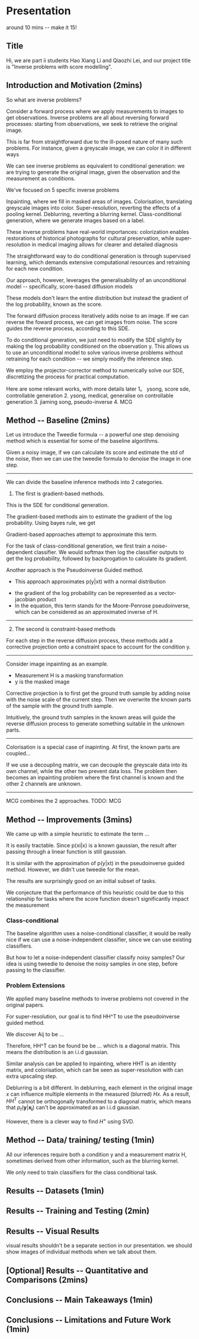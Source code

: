 # Presentation

around 10 mins -- make it 15!

## Title

Hi, we are part ii students Hao Xiang Li and Qiaozhi Lei, and our project title is "Inverse problems with score modelling". 

## Introduction and Motivation (2mins)

<!-- [Introduce the problem. Explain why it is important.] -->

So what are inverse problems?

Consider a forward process where we apply measurements to images to get observations. Inverse problems are all about reversing forward processes: starting from observations, we seek to retrieve the original image. 

<!-- [footnote]: measurements have no noise -->

This is far from straightforward due to the ill-posed nature of many such problems. For instance, given a greyscale image, we can color it in different ways

We can see inverse problems as equivalent to conditional generation: we are trying to generate the original image, given the observation and the measurement as conditions.

We've focused on 5 specific inverse problems

Inpainting, where we fill in masked areas of images.
Colorisation, translating greyscale images into color.
Super-resolution, reverting the effects of a pooling kernel.
Deblurring, reverting a blurring kernel.
Class-conditional generation, where we generate images based on a label.

These inverse problems have real-world importances: colorization enables restorations of historical photographs for cultural preservation, while super-resolution in medical imaging allows for clearer and detailed diagnosis

<!-- [Explain how the main idea of the project relates to previous works and why it makes sense.] -->

The straightforward way to do conditional generation is through supervised learning, which demands extensive computational resources and retraining for each new condition.

Our approach, however, leverages the generalisability of an unconditional model -- specifically, score-based diffusion models

These models don't learn the entire distribution but instead the gradient of the log probability, known as the score. 

The forward diffusion process iteratively adds noise to an image. If we can reverse the foward process, we can get images from noise. The score guides the reverse process, according to this SDE.

<!-- equation of reverse SDE -->

To do conditional generation, we just need to modify the SDE slightly by making the log probability conditioned on the observation y. This allows us to use an unconditional model to solve various inverse problems without retraining for each condition -- we simply modify the inference step.

We employ the projector-corrector method to numerically solve our SDE, discretizing the process for practical computation.

<!-- [Explain some of the most relevant previous works.] -->

<!-- do we actually need this part? -->

Here are some relevant works, with more details later
1。 ysong, score sde, controllable generation 
2. ysong, medical, generalise on controllable generation
3. jiaming song, pseudo-inverse
4. MCG

## Method -- Baseline (2mins)

Let us introduce the Tweedie formula -- a powerful one step denoising method which is essential for some of the baseline algorithms.

Given a noisy image, if we can calculate its score and estimate the std of the noise, then we can use the tweedie formula to denoise the image in one step.

---

We can divide the baseline inference methods into 2 categories.

1. The first is gradient-based methods.

This is the SDE for conditional generation. 
<!-- shows equation -->
The gradient-based methods aim to estimate the gradient of the log probability. Using bayes rule, we get <!-- equation -->

Gradient-based approaches attempt to approximate this term. 
<!-- highlight the term on ppt  -->

For the task of class-conditional generation, we first train a noise-dependent classifier. We would softmax then log the classifier outputs to get the log probability, followed by backprogation to calculate its gradient.

Another approach is the Pseudoinverse Guided method.
- This approach approximates p(y|xt) with a normal distribution
<!-- shows distribution formula -->
- the gradient of the log probability can be represented as a vector-jacobian product
- In the equation, this term stands for the Moore-Penrose pseudoinverse, which can be considered as an approximated inverse of H.

---

2. The second is constraint-based methods

For each step in the reverse diffusion process, these methods add a corrective projection onto a constraint space to account for the condition y.

---

Consider image inpainting as an example. 
- Measurement H is a masking transformation
- y is the masked image

Corrective projection is to first get the ground truth sample by adding noise with the noise scale of the current step. Then we overwrite the known parts of the sample with the ground truth sample.

Intuitively, the ground truth samples in the known areas will guide the reverse diffusion process to generate something suitable in the unknown parts.

---

Colorisation is a special case of inapinting. At first, the known parts are coupled... 

If we use a decoupling matrix, we can decouple the greyscale data into its own channel, while the other two prevent data loss. The problem then becomes an inpainting problem where the first channel is known and the other 2 channels are unknown.

---

MCG combines the 2 approaches.
TODO: MCG

## Method -- Improvements (3mins)

We came up with a simple heuristic to estimate the term ...

It is easily tractable. Since p(xi|x) is a known gaussian, the result after passing through a linear function is still gaussian. 

<!-- show distribution -->

It is similar with the approximation of p(y|xt) in the pseudoinverse guided method. However, we didn't use tweedie for the mean. 

The results are surprisingly good on an initial subset of tasks.

<!-- show images of results -->

We conjecture that the performance of this heuristic could be due to this relationship for tasks where the score function doesn’t significantly impact the measurement

### Class-conditional 

The baseline algorithm uses a noise-conditional classifier, it would be really nice if we can use a noise-independent classifier, since we can use existing classifiers. 

But how to let a noise-independent classifier classify noisy samples? Our idea is using tweedie to denoise the noisy samples in one step, before passing to the classifier.

<!-- could show results here -->

### Problem Extensions

We applied many baseline methods to inverse problems not covered in the original papers. 

For super-resolution, our goal is to find HH^T to use the pseudoinverse guided method. 

We discover Aij to be ...

Therefore, HH^T can be found be be ... which is a diagonal matrix. This means the distribution is an i.i.d gaussian.

<!-- show distribution formula -->

Similar analysis can be applied to inpainting, where HHT is an identity matrix, and colorisation, which can be seen as super-resolution with can extra upscaling step.

Deblurring is a bit different. In deblurring, each element in the original image $x$ can influence multiple elements in the measured (blurred) $Hx$. As a result, $HH^T$ cannot be orthogonally transformed to a diagonal matrix, which means that $p_t(\bm{y}|\bm{x_i})$ can't be approximated as an i.i.d gaussian.

However, there is a clever way to find $H^+$ using SVD. 

## Method -- Data/ training/ testing (1min)

All our inferences require both a condition y and a measurement matrix H, sometimes derived from other information, such as the blurring kernel.

<!-- don't go into details here due to lack of time -->
<!-- footnote: the specific requirements for each task can be found in section 2.4.1 of our reports -->

We only need to train classifiers for the class conditional task.

<!-- [Explain input/ output data format, how it is consumed.] -->

## Results -- Datasets (1min)

<!-- [Explain the datasets utilized: what they contain, why they are utilized, assumptions, limitations, possible extensions.] -->

## Results -- Training and Testing (2min)

<!-- [Explain the training and testing results with graphs and elaborating on why they make sense, what could be improved.] -->

## Results -- Visual Results 

visual results shouldn't be a separate section in our presentation. we should show images of individual methods when we talk about them. 

## [Optional] Results -- Quantitative and Comparisons (2mins)

## Conclusions -- Main Takeaways (1min)

## Conclusions -- Limitations and Future Work (1min)
